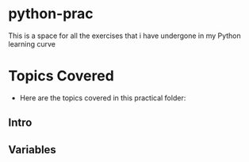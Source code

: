 # python-prac
This is a space for all the exercises that i have undergone in my Python learning curve

# Topics Covered
- Here are the topics covered in this practical folder:
## Intro
## Variables

